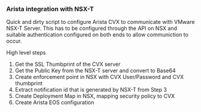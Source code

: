 ### Arista integration with NSX-T 

Quick and dirty script to configure Arista CVX to communicate with VMware NSX-T Server. This has to be configured through the API on NSX and suitable authentication configured on both ends to allow communiction to occur. 

High level steps

1) Get the SSL Thumbprint of the CVX server
2) Get the Public Key from the NSX-T server and convert to Base64 
3) Create enforcement point in NSX with CVX User/Password and CVX thumbprint
4) Extract notification id that is generated by NSX-T from Step 3 
5) Create Deployment Map in NSX, mapping security policy to CVX
6) Create Arista EOS configuration 

